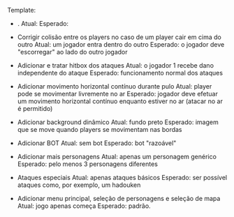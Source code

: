 Template:
 - .
    Atual: 
    Esperado: 


 - Corrigir colisão entre os players no caso de um player cair em cima do outro
    Atual: um jogador entra dentro do outro
    Esperado: o jogador deve "escorregar" ao lado do outro jogador

 - Adicionar e tratar hitbox dos ataques
    Atual: o jogador 1 recebe dano independente do ataque
    Esperado: funcionamento normal dos ataques

 - Adicionar movimento horizontal contínuo durante pulo
    Atual: player pode se movimentar livremente no ar
    Esperado: jogador deve efetuar um movimento horizontal contínuo enquanto estiver no ar (atacar no ar é permitido)

 - Adicionar background dinâmico
    Atual: fundo preto
    Esperado: imagem que se move quando players se movimentam nas bordas

 - Adicionar BOT
    Atual: sem bot
    Esperado: bot "razoável"

 - Adicionar mais personagens
    Atual: apenas um personagem genérico
    Esperado: pelo menos 3 personagens diferentes

 - Ataques especiais
    Atual: apenas ataques básicos
    Esperado: ser possível ataques como, por exemplo, um hadouken

 - Adicionar menu principal, seleção de personagens e seleção de mapa
    Atual: jogo apenas começa
    Esperado: padrão.